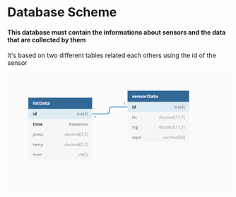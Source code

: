 # Database Scheme

#### This database must contain the informations about sensors and the data that are collected by them

It's based on two different tables related each others using the id of the sensor

![Database scheme image](MessoriDatabaseScheme.png)
